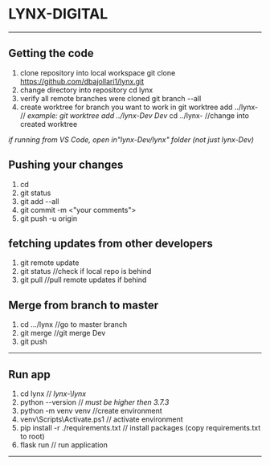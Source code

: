 # LYNX-DIGITAL
---------------------
## Getting the code
1. clone repository into local workspace 
git clone https://github.com/dbajollari1/lynx.git
2. change directory into repository
cd lynx 
3. verify all remote branches were cloned
git branch --all 
4. create worktree for branch you want to work in
git worktree add ../lynx-<branch> <branch>  // *example: git worktree add ../lynx-Dev Dev*
cd ../lynx-<branch>  //change into created worktree

*if running from VS Code, open in"lynx-Dev/lynx" folder (not just lynx-Dev)*

## Pushing your changes
1. cd <your branch folder>
2. git status
3. git add --all
4. git commit -m <"your comments">
5. git push -u origin

## fetching updates from other developers
1. git remote update
2. git status  //check if local repo is behind
3. git pull   //pull remote updates if behind

## Merge from branch to master
1. cd .../lynx     //go to master branch
2. git merge <branch>  //git merge Dev
3. git push
--------------------------
## Run app
1. cd lynx                      //      *lynx-<branch>\lynx*
2. python --version              //         *must be higher then 3.7.3*
3. python -m venv venv              //create environment
4. venv\Scripts\Activate.ps1           // activate environment
5. pip install -r ./requirements.txt   // install packages (copy requirements.txt to root)
6. flask run                           // run application
---


